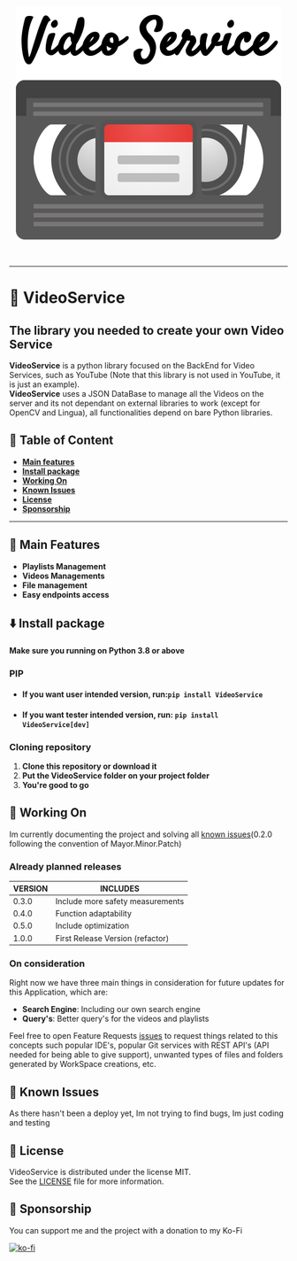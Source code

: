 <p align="center">
    <img src="https://raw.githubusercontent.com/Dtar380/VideoService/main/assets/logo.png">
</p>
<br>

---

# :vhs: **VideoService**

## **The library you needed to create your own Video Service**
**VideoService** is a python library focused on the BackEnd for Video Services, such as YouTube (Note that this library is not used in YouTube, it is just an example). <br>
**VideoService** uses a JSON DataBase to manage all the Videos on the server and its not dependant on external libraries to work (except for OpenCV and Lingua), all functionalities depend on bare Python libraries.

## :bookmark_tabs: **Table of Content**
- [**Main features**](#blue_heart-main-features)
- [**Install package**](#arrow_down-install-package)
- [**Working On**](#memo-working-on)
- [**Known Issues**](#open_file_folder-known-issues)
- [**License**](#scroll-license)
- [**Sponsorship**](#money_with_wings-sponsorship)

---

## :blue_heart: Main Features
- **Playlists Management**
- **Videos Managements**
- **File management**
- **Easy endpoints access**

## :arrow_down: Install package

#### Make sure you running on Python 3.8 or above

### PIP
- #### **If you want user intended version, run:**`pip install VideoService`
- #### **If you want tester intended version, run:** `pip install VideoService[dev]`

### Cloning repository
1. **Clone this repository or download it**
2. **Put the VideoService folder on your project folder**
3. **You're good to go**

## :memo: Working On
Im currently documenting the project and solving all [known issues](#open_file_folder-known-issues)(0.2.0 following the convention of Mayor.Minor.Patch)

### Already planned releases
| VERSION | INCLUDES                          |
|---------|-----------------------------------|
|  0.3.0  | Include more safety measurements  |
|  0.4.0  | Function adaptability             |
|  0.5.0  | Include optimization              |
|  1.0.0  | First Release Version (refactor)  |

### On consideration
Right now we have three main things in consideration for future updates for this Application, which are:

- **Search Engine**: Including our own search engine
- **Query's**: Better query's for the videos and playlists

Feel free to open Feature Requests [issues](https://github.com/Dtar380/WorkspaceAutomation/issues/new/choose) to request things related to this concepts such popular IDE's, popular Git services with REST API's (API needed for being able to give support), unwanted types of files and folders generated by WorkSpace creations, etc.

## :open_file_folder: Known Issues
As there hasn't been a deploy yet, Im not trying to find bugs, Im just coding and testing

## :scroll: License
VideoService is distributed under the license MIT.<br>
See the [LICENSE](LICENSE) file for more information.

## :money_with_wings: Sponsorship
You can support me and the project with a donation to my Ko-Fi<br>

[![ko-fi](https://ko-fi.com/img/githubbutton_sm.svg)](https://ko-fi.com/H2H4TBMEZ)
